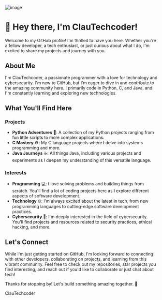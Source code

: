 ![image](https://github.com/ClauTechCoder/ClauTechCoder/assets/175111286/be5a8a0e-6d2e-42b7-ada8-f59488821da2)
# 👋 Hey there, I'm ClauTechcoder!

Welcome to my GitHub profile! I'm thrilled to have you here. Whether you're a fellow developer, a tech enthusiast, or just curious about what I do, I'm excited to share my projects and journey with you.

## About Me

I'm ClauTechcoder, a passionate programmer with a love for technology and cybersecurity. I'm new to GitHub, but I'm eager to dive in and contribute to the amazing community here. I primarily code in Python, C, and Java, and I'm constantly learning and exploring new technologies.

## What You'll Find Here

### Projects
- **Python Adventures** 🐍: A collection of my Python projects ranging from fun little scripts to more complex applications.
- **C Mastery** ⚙️: My C language projects where I delve into systems programming and more.
- **Java Journeys** ☕: All things Java, including various projects and experiments as I deepen my understanding of this versatile language.

### Interests
- **Programming** 💻: I love solving problems and building things from scratch. You'll find a lot of coding projects here as I explore different aspects of software development.
- **Technology** 🌐: I'm always excited about the latest in tech, from new programming languages to cutting-edge software development practices.
- **Cybersecurity** 🔐: I'm deeply interested in the field of cybersecurity. You'll find projects and resources related to security practices, ethical hacking, and more.

## Let's Connect
While I'm just getting started on GitHub, I'm looking forward to connecting with other developers, collaborating on projects, and learning from this vibrant community. Feel free to check out my repositories, star projects you find interesting, and reach out if you'd like to collaborate or just chat about tech!

Thanks for stopping by! Let's build something amazing together. 🚀

ClauTechcoder
